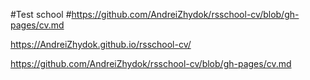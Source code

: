#Test school #https://github.com/AndreiZhydok/rsschool-cv/blob/gh-pages/cv.md

https://AndreiZhydok.github.io/rsschool-cv/

https://github.com/AndreiZhydok/rsschool-cv/blob/gh-pages/cv.md
